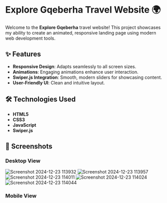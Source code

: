 # Explore Gqeberha Travel Website 🌍

Welcome to the **Explore Gqeberha** travel website! This project showcases my ability to create an animated, responsive landing page using modern web development tools.

## ✨ Features

- **Responsive Design**: Adapts seamlessly to all screen sizes.
- **Animations**: Engaging animations enhance user interaction.
- **Swiper.js Integration**: Smooth, modern sliders for showcasing content.
- **User-Friendly UI**: Clean and intuitive layout.

## 🛠️ Technologies Used

- **HTML5**
- **CSS3**
- **JavaScript**
- **Swiper.js**

## 📸 Screenshots

### Desktop View
![Screenshot 2024-12-23 113932](https://github.com/user-attachments/assets/e97127a0-909b-439b-812e-ad8d07b1452a)
![Screenshot 2024-12-23 113957](https://github.com/user-attachments/assets/7188d1f3-9a26-4352-bfae-63fcb0fd83f9)
![Screenshot 2024-12-23 114011](https://github.com/user-attachments/assets/b795ee93-d211-4c31-9955-6f199a8af4ac)
![Screenshot 2024-12-23 114024](https://github.com/user-attachments/assets/67bceb4c-5417-401e-99b1-34a618e553bf)
![Screenshot 2024-12-23 114044](https://github.com/user-attachments/assets/a4729ba3-64fa-4374-b4d8-1411950ed01a)


### Mobile View

